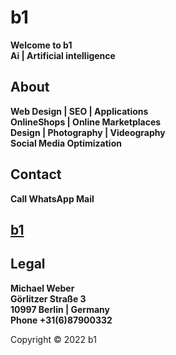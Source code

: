 # b1   
**Welcome to b1**   
**Ai | Artificial intelligence**  
  
## About
**Web Design | SEO | Applications**  
**OnlineShops | Online Marketplaces**  
**Design | Photography | Videography**  
**Social Media Optimization**  
  
## Contact  
**Call WhatsApp Mail**
## [b1](https://b1.neocities.org/)  
  
## Legal  
**Michael Weber**  
**Görlitzer Straße 3**  
**10997 Berlin | Germany**  
**Phone +31(6)87900332**  
  
Copyright © 2022 b1
